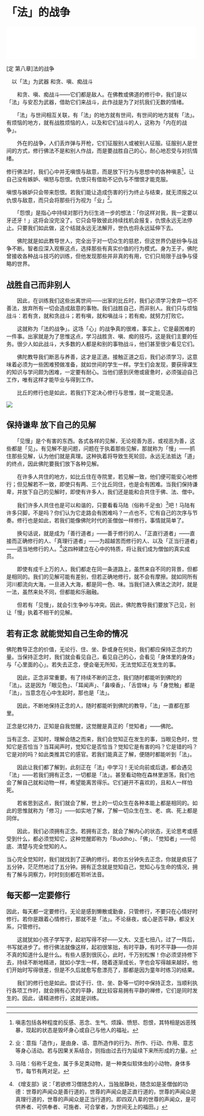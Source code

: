 # 「法」的战争

<iframe frameborder="0" marginwidth="0" marginheight="0" width=500 height=86 src="./mp3/42-0.mp3"></iframe>

[定 第八章]法的战争

　以「法」为武器 和贪、嗔、痴战斗

　　和贪、嗔、痴战斗——它们都是敌人。在佛教或佛道的修行中，我们是以「法」与安忍为武器，借助它们来战斗，此作战是为了对抗我们无数的情绪。

　　「法」与世间相互关联，有「法」的地方就有世间，有世间的地方就有「法」。有烦恼的地方，就有战胜烦恼的人，以及和它们战斗的人，这称为「内在的战争」。

　　外在的战争，人们丢炸弹与开枪，它们征服别人或被别人征服。征服别人是世间的方式，修行佛法不是和别人作战，而是要战胜自己的心，耐心地忍受与对抗情绪。

修行佛法时，我们心中并无嗔恨与敌意，而是放下行为与思想中的各种嗔恚[^1]，让自己没有嫉妒、嗔怒与怨恨。仇恨只有借助不记仇与不憎恨才能克服。

嗔恨与嫉妒只会带来怨恨。若我们能让造成伤害的行为终止与结束，就无须报之以仇恨与敌意，而只会将那些行为视为「业」[^2]。

　　「怨恨」是指心中持续对那行为衍生进一步的想法：「你这样对我，我一定要以牙还牙！」这将会没完没了。它只会导致彼此持续找机会报复，仇恨永远无法停止。只要我们如此做，这个结就永远无法解开，世仇也将永远延伸下去。

　　佛陀就是如此教导世人，完全出于对一切众生的慈悲，但这世界仍是纷争与战争不断。智者应深入观察这点，选择那些有真实价值的行为模式。身为王子，佛陀曾接收各种战斗技巧的训练，但他发现那些并非真的有用，它们只局限于战争与侵略的世界。

## 战胜自己而非别人

　　因此，在训练我们这些出离世间——出家的比丘时，我们必须学习舍弃一切不善法，放弃所有一切会造成敌意的事物。我们战胜自己，而非别人。我们只与烦恼战斗：若有贪，就和贪战斗；若有嗔，就和嗔战斗；若有痴，就努力打败它。

　　这就称为「法的战争」。这场「心」的战争真的很难，事实上，它是最困难的一件事。出家就是为了思惟这点，学习战胜贪、嗔、痴的技巧，这是我们主要的任务。很少人如此战斗，大多数的人都是和别的事物战斗，他们甚至很少看见它们。

　　佛陀教导我们断恶与养善，这才是正道。接触正道之后，我们必须学习，这意味着必须为一些困难预做准备，就如世间的学生一样。学生们会发现，要获得谋生的知识与学问颇为困难，一定要有耐心。当他们感到厌倦或疲惫时，必须强迫自己工作，唯有这样才能毕业与得到工作。

　　比丘的修行也是如此，若我们下定决心修行与思惟，就一定能见道。

![](./img/42-0.webp)

## 保持谦卑 放下自己的见解

　　「见慢」是个有害的东西。各式各样的见解，无论视善为恶，或视恶为善，这些都是「见」。有见解不是问题，问题在于执着那些见解，那就称为「慢」——抓住那些见解，认为他们就是真理。这种执着将导致生死轮回，永远无法抵达「道」的终点，因此佛陀要我们放下各种见解。

　　在许多人共住的地方，如比丘住在寺院里，若见解一致，他们便可能安心地修行；但见解若不一致，即使只有两、三个比丘同住，也是会有困难。当我们保持谦卑，并放下自己的见解时，即使有许多人，我们还是能和合共住于佛、法、僧中。

　　我们许多人共住也是可以和谐的，只要看看马陆（俗称千足虫）[^3]吧！马陆有许多只脚，不是吗？你们认为它走路会有困难吗？一点也不，它有自己的次序与节奏。修行也是如此，若我们能像佛陀时代的圣僧伽一样修行，事情就简单了。

　　换句话说，就是成为「善行道者」——善于修行的人、「正直行道者」——直接而正确修行的人、「真理行道者」——为超越苦而修行的人、以及「正当行道者」——适当地修行的人。[^4]这四种建立在心中的特质，将让我们成为僧伽的真实成员。

　　即使有成千上万的人，我们都走在同一条道路上，虽然来自不同的背景，但都是相同的。我们的见解可能有差别，但若正确地修行，就不会有摩擦。就如同所有河川都流向大海，一旦进入大海，都是同一色、味。当我们进入佛法之流时，就是一法，虽然来处不同，但都能和乐融融。

　　但若有「见慢」，就会引生争吵与冲突。因此，佛陀教导我们要放下己见，别让「慢」执着不相干的见解。

## 若有正念 就能觉知自己生命的情况

佛陀教导正念的价值，无论行、住、坐、卧或身在何处，我们都应保持正念的力量。当保持正念时，我们就会看见自己，看见自己的心，会看见「身体里的身体」与「心里面的心」。若失去正念，便会毫无所知，无法觉知正在发生的事。

　　因此，正念非常重要。有了持续不断的正念，我们随时都能听到佛陀的「法」。这是因为「眼见色」、「耳闻声」、「鼻嗅香」、「舌尝味」与「身觉触」都是「法」，当意念在心中生起时，那也是「法」。

　　因此，不断地保持正念的人，随时都能听到佛陀的教导，「法」一直都在那里。

正念是忆持力，正知是自我觉醒，这觉醒是真正的「觉知者」——佛陀。

当有正念、正知时，理解会随之而来，我们会觉知正在发生的事，当眼见色时，觉知它是否恰当？当耳闻声时，觉知它是否恰当？觉知它是有害的吗？它是错的吗？它是对的吗？如此类推其它的感官。若我们能真正了解，便随时都能听到「法」。

　　因此让我们都了解到，此刻正在「法」中学习！无论向前或后退，都会遇见「法」——若我们拥有正念，一切都是「法」。甚至看动物在森林里游荡，我们也会了解自己就和动物一样，希望能离苦得乐。它们避开不喜欢的，且和人一样怕死。

　　若省思到这点，我们就会了解，世上的一切众生在各种本能上都是相同的。如此的思惟就称为「修习」——如实地了解，了解一切众生在生、老、病、死上都是同伴。

　　因此，我们必须拥有正念。若拥有正念，就会了解内心的状态，无论思考或感受到什么，都必须觉知它，这种觉醒即称为「Buddho」、「佛」、「觉知者」——彻底、清楚与完全觉知的人。

当心完全觉知时，我们就找到了正确的修行。若你五分钟失去正念，你就是疯狂了五分钟，茫茫然地过了五分钟。拥有正念就是觉知自己，觉知心与生命的情况，拥有了解与洞察力，时时刻刻都在聆听法音。

## 每天都一定要修行

因此，每天都一定要修行。无论是感到懒散或勤奋，只管修行，不要只在心情好时修行。若你是跟着心情修行，那就不是「法」。不论昼夜，或心是否平静，都没关系，只管修行。

　　这就犹如小孩子学写字，起初写得不好——又大、又歪七扭八，过了一阵后，书写就进步了。修行佛法就像这样，起初很笨拙，有时平静，有时不平静——你并不真的知道什么是什么。有些人感到很灰心，此时，千万别松懈！你必须坚持修下去，持续不断地精进，就如小学生一样，随着逐渐成长，字也会写得越来越好。他们开始时写得很差，但是不久后就愈写愈漂亮了，那都是因为童年时练习的结果。

　　我们的修行也是如此。尝试于行、住、坐、卧等一切时中保持正念，当顺利执行各项工作时，就会拥有心灵的平静，就比较容易拥有平静的禅修，它们是同时发生的。因此，请精进修行，这就是训练。

---

[^1]:嗔恚包括各种程度的反感、恶念、生气、烦躁、愤怒、怨恨，其特相是凶恶残暴，现起的状态是毁坏身心或自己与他人的福祉。

[^2]:业：意指「造作」，是由身、语、意所造作的行为、所作、行动、作用、意志等身心活动。若与因果关系结合，则指由过去行为延续下来所形成的力量。

[^3]:马陆：俗称千足虫，属于多足类动物，是一种类似软体虫的小动物，身体多节，每节有两对足。

[^4]:《增支部》说：「若欲修习僧随念的人，当独居静处，随念如是圣僧伽的功德：世尊的声闻众是善行道的，世尊的声闻众是正直行道的，世尊的声闻众是真理行道的，世尊的声闻众是正当行道的。即四双八辈的世尊的声闻众，是可供养者、可供奉者、可施者、可合掌者，为世间无上的福田。」

 
